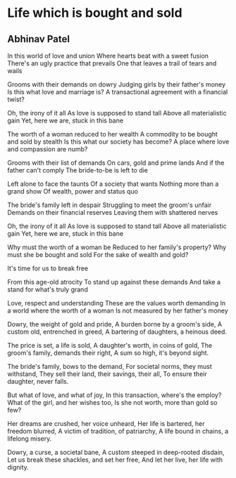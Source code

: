 # Life which is bought and sold

## Abhinav Patel

In this world of love and union
Where hearts beat with a sweet fusion
There's an ugly practice that prevails
One that leaves a trail of tears and wails

Grooms with their demands on dowry
Judging girls by their father's money
Is this what love and marriage is?
A transactional agreement with a financial twist?

Oh, the irony of it all
As love is supposed to stand tall
Above all materialistic gain
Yet, here we are, stuck in this bane

The worth of a woman reduced to her wealth
A commodity to be bought and sold by stealth
Is this what our society has become?
A place where love and compassion are numb?

Grooms with their list of demands
On cars, gold and prime lands
And if the father can't comply
The bride-to-be is left to die

Left alone to face the taunts
Of a society that wants
Nothing more than a grand show
Of wealth, power and status quo

The bride's family left in despair
Struggling to meet the groom's unfair
Demands on their financial reserves
Leaving them with shattered nerves

Oh, the irony of it all
As love is supposed to stand tall
Above all materialistic gain
Yet, here we are, stuck in this bane

Why must the worth of a woman be
Reduced to her family's property?
Why must she be bought and sold
For the sake of wealth and gold?

It's time for us to break free

From this age-old atrocity
To stand up against these demands
And take a stand for what's truly grand

Love, respect and understanding
These are the values worth demanding
In a world where the worth of a woman
Is not measured by her father's money

Dowry, the weight of gold and pride,
A burden borne by a groom's side,
A custom old, entrenched in greed,
A bartering of daughters, a heinous deed.

The price is set, a life is sold,
A daughter's worth, in coins of gold,
The groom's family, demands their right,
A sum so high, it's beyond sight.

The bride's family, bows to the demand,
For societal norms, they must withstand,
They sell their land, their savings, their all,
To ensure their daughter, never falls.

But what of love, and what of joy,
In this transaction, where's the employ?
What of the girl, and her wishes too,
Is she not worth, more than gold so few?

Her dreams are crushed, her voice unheard,
Her life is bartered, her freedom blurred,
A victim of tradition, of patriarchy,
A life bound in chains, a lifelong misery.

Dowry, a curse, a societal bane,
A custom steeped in deep-rooted disdain,
Let us break these shackles, and set her free,
And let her live, her life with dignity.